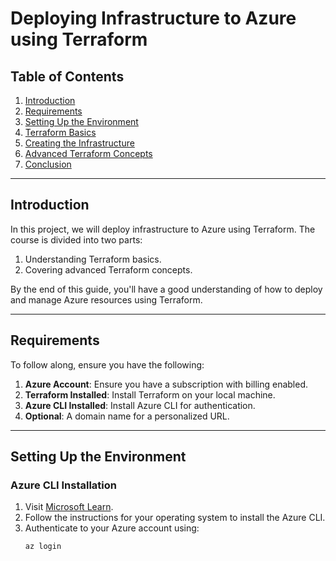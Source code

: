 # Deploying Infrastructure to Azure using Terraform

## Table of Contents
1. [Introduction](#introduction)
2. [Requirements](#requirements)
3. [Setting Up the Environment](#setting-up-the-environment)
4. [Terraform Basics](#terraform-basics)
5. [Creating the Infrastructure](#creating-the-infrastructure)
6. [Advanced Terraform Concepts](#advanced-terraform-concepts)
7. [Conclusion](#conclusion)

---

## Introduction

In this project, we will deploy infrastructure to Azure using Terraform. The course is divided into two parts: 

1. Understanding Terraform basics.
2. Covering advanced Terraform concepts.

By the end of this guide, you'll have a good understanding of how to deploy and manage Azure resources using Terraform.

---

## Requirements

To follow along, ensure you have the following:

1. **Azure Account**: Ensure you have a subscription with billing enabled.
2. **Terraform Installed**: Install Terraform on your local machine.
3. **Azure CLI Installed**: Install Azure CLI for authentication.
4. **Optional**: A domain name for a personalized URL.

---

## Setting Up the Environment

### Azure CLI Installation

1. Visit [Microsoft Learn](https://learn.microsoft.com/en-us/cli/azure/install-azure-cli).
2. Follow the instructions for your operating system to install the Azure CLI.
3. Authenticate to your Azure account using:
   ```sh
   az login
